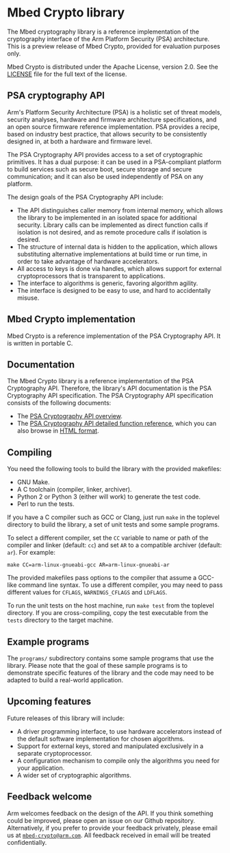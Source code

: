 # Mbed Crypto library

The Mbed cryptography library is a reference implementation of the cryptography interface of the Arm Platform Security (PSA) architecture. This is a preview release of Mbed Crypto, provided for evaluation purposes only.

Mbed Crypto is distributed under the Apache License, version 2.0. See the [LICENSE](LICENSE) file for the full text of the license.

## PSA cryptography API

Arm's Platform Security Architecture (PSA) is a holistic set of threat models, security analyses, hardware and firmware architecture specifications, and an open source firmware reference implementation. PSA provides a recipe, based on industry best practice, that allows security to be consistently designed in, at both a hardware and firmware level.

The PSA Cryptography API provides access to a set of cryptographic primitives. It has a dual purpose: it can be used in a PSA-compliant platform to build services such as secure boot, secure storage and secure communication; and it can also be used independently of PSA on any platform.

The design goals of the PSA Cryptography API include:

* The API distinguishes caller memory from internal memory, which allows the library to be implemented in an isolated space for additional security. Library calls can be implemented as direct function calls if isolation is not desired, and as remote procedure calls if isolation is desired.
* The structure of internal data is hidden to the application, which allows substituting alternative implementations at build time or run time, in order to take advantage of hardware accelerators.
* All access to keys is done via handles, which allows support for external cryptoprocessors that is transparent to applications.
* The interface to algorithms is generic, favoring algorithm agility.
* The interface is designed to be easy to use, and hard to accidentally misuse.

## Mbed Crypto implementation

Mbed Crypto is a reference implementation of the PSA Cryptography API. It is written in portable C.

## Documentation

The Mbed Crypto library is a reference implementation of the PSA Cryptography API. Therefore, the library's API documentation is the PSA Cryptography API specification. The PSA Cryptography API specification consists of the following documents:

* The [PSA Cryptography API overview](docs/PSA_Crypto_API_Overview.pdf).
* The [PSA Cryptography API detailed function reference](docs/PSA_Crypto_API_Reference.pdf), which you can also browse in [HTML format](docs/html/modules.html).

## Compiling

You need the following tools to build the library with the provided makefiles:

* GNU Make.
* A C toolchain (compiler, linker, archiver).
* Python 2 or Python 3 (either will work) to generate the test code.
* Perl to run the tests.

If you have a C compiler such as GCC or Clang, just run `make` in the toplevel directory to build the library, a set of unit tests and some sample programs.

To select a different compiler, set the `CC` variable to name or path of the compiler and linker (default: `cc`) and set `AR` to a compatible archiver (default: `ar`). For example:
```
make CC=arm-linux-gnueabi-gcc AR=arm-linux-gnueabi-ar
```
The provided makefiles pass options to the compiler that assume a GCC-like command line syntax. To use a different compiler, you may need to pass different values for `CFLAGS`, `WARNINGS_CFLAGS` and `LDFLAGS`.

To run the unit tests on the host machine, run `make test` from the toplevel directory. If you are cross-compiling, copy the test executable from the `tests` directory to the target machine.

## Example programs

The `programs/` subdirectory contains some sample programs that use the library. Please note that the goal of these sample programs is to demonstrate specific features of the library and the code may need to be adapted to build a real-world application.

## Upcoming features

Future releases of this library will include:

* A driver programming interface, to use hardware accelerators instead of the default software implementation for chosen algorithms.
* Support for external keys, stored and manipulated exclusively in a separate cryptoprocessor.
* A configuration mechanism to compile only the algorithms you need for your application.
* A wider set of cryptographic algorithms.

## Feedback welcome

Arm welcomes feedback on the design of the API. If you think something could be improved, please open an issue on our Github repository. Alternatively, if you prefer to provide your feedback privately, please email us at [`mbed-crypto@arm.com`](mailto:mbed-crypto@arm.com). All feedback received in email will be treated confidentially.
